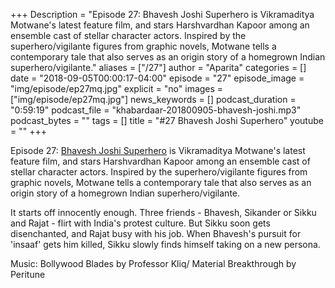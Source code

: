 +++
Description = "Episode 27: Bhavesh Joshi Superhero is Vikramaditya Motwane's latest feature film, and stars Harshvardhan Kapoor among an ensemble cast of stellar character actors. Inspired by the superhero/vigilante figures from graphic novels, Motwane tells a contemporary tale that also serves as an origin story of a homegrown Indian superhero/vigilante."
aliases = ["/27"]
author = "Aparita"
categories = []
date = "2018-09-05T00:00:17-04:00"
episode = "27"
episode_image = "img/episode/ep27mq.jpg"
explicit = "no"
images = ["img/episode/ep27mq.jpg"]
news_keywords = []
podcast_duration = "0:59:19"
podcast_file = "khabardaar-201800905-bhavesh-joshi.mp3"
podcast_bytes = ""
tags = []
title = "#27 Bhavesh Joshi Superhero"
youtube = ""
+++

Episode 27: [Bhavesh Joshi Superhero](https://www.youtube.com/watch?v=v19TKDCNT9Y) is Vikramaditya Motwane's latest feature film, and stars Harshvardhan Kapoor among an ensemble cast of stellar character actors. Inspired by the superhero/vigilante figures from graphic novels, Motwane tells a contemporary tale that also serves as an origin story of a homegrown Indian superhero/vigilante.

It starts off innocently enough. Three friends - Bhavesh, Sikander or Sikku and Rajat - flirt with India's protest culture. But Sikku soon gets disenchanted, and Rajat busy with his job. When Bhavesh's pursuit for 'insaaf' gets him killed, Sikku slowly finds himself taking on a new persona.

Music: Bollywood Blades by Professor Kliq/ Material Breakthrough by Peritune
